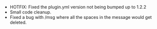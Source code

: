 - HOTFIX: Fixed the plugin.yml version not being bumped up to 1.2.2
- Small code cleanup.
- Fixed a bug with /msg where all the spaces in the message would get deleted.
